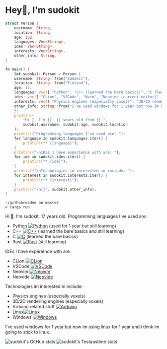# Hey👋, I'm sudokit

```rust
struct Person {
    username: String,
    location: String,
    age: i32,
    languages: Vec<String>,
    ides: Vec<String>,
    interests: Vec<String>,
    other_info: String,
}

fn main() {
    let sudokit: Person = Person {
	username: String::from("sudokit"),
	location: String::from("Finland"),
	age: 17,
	languages: vec![ "Python", "C++ (learned the bare basics)", "C (learned the bare basics)", "Rust (still learning)" ].iter().map(|&s| s.into()).collect(),
	ides: vec![ "CLion", "VSCode", "Nvim", "Neovide (current editor)" ].iter().map(|&s| s.into()).collect(),
	interests: vec![ "Physics engines (especially voxel)", "3D/2D rendering engines (especially voxel)", "Arduino related stuff", "Linux", "Windows" ].iter().map(|&s| s.into()).collect(),
	other_info: String::from("I've used windows for 1 year but now im using linux for 1 year and i think im going to stick to using linux."),
    };
    println!(
        "Hi 👋. I'm {}, {} years old from {}.",
        sudokit.username, sudokit.age, sudokit.location
    );
    println!("Programming languages I've used are: ");
    for language in sudokit.languages.iter() {
        println!("* {language}");
    }
    println!("\nIDEs I have experience with are: ");
    for ide in sudokit.ides.iter() {
        println!("* {ide}");
    }
    println!("\nTechnologies im interested in include: ");
    for interest in sudokit.interests.iter() {
        println!("* {interest}");
    }
    println!("\n{}", sudokit.other_info);
}

```
```
~/githubreadme on master 
> cargo run
```

Hi 👋. I'm sudokit, 17 years old.
Programming languages I've used are:
* Python [![Python](https://img.shields.io/badge/Python-yellow?style=flat-square&logo=Python)](https://www.python.org/) (used for 1 year but still learning)
* C++ [![C++](https://img.shields.io/badge/C++-blue?style=flat-square&logo=C++)](https://isocpp.org/) (learned the bare basics and still learning)
* C [![C](https://img.shields.io/badge/C-gray?style=flat-square&logo=C)](https://en.wikipedia.org/wiki/C_(programming_language)) (learned the bare basics)
* Rust [![Rust](https://img.shields.io/badge/Rust-red?style=flat-square&logo=rust)](https://www.rust-lang.org/) (still learning)

IDEs I have experience with are: 
* CLion [![CLion](https://img.shields.io/badge/CLion-aqua?style=flat-square&logo=JetBrains)](https://www.jetbrains.com/clion/)
* VSCode [![VSCode](https://img.shields.io/badge/VSCode-blue?style=flat-square&logo=Microsoft)](https://code.visualstudio.com/)
* Neovim [![Neovim](https://img.shields.io/badge/Neovim-brightgreen?style=flat-square&logo=Neovim)](https://neovim.io/)
* Neovide [![Neovide](https://img.shields.io/badge/Neovide-brightgreen?style=flat-square&logo=Neovim)](https://neovide.dev/)

Technologies im interested in include: 
* Physics engines (especially voxels)
* 3D/2D rendering engines (especially voxels)
* Arduino related stuff [![Arduino](https://img.shields.io/badge/Arduino-blue?style=flat-square&logo=Arduino)](https://www.arduino.cc/)
* Linux[![Linux](https://img.shields.io/badge/Linux-black?style=flat-square&logo=Linux)](https://www.linux.org/)
* Windows [![Windows](https://img.shields.io/badge/Windows-blue?style=flat-square&logo=Windows)](https://www.microsoft.com/en-us/windows) 

I've used windows for 1 year but now im using linux for 1 year and i think im going to stick to linux.


![sudokit's GitHub stats](https://github-readme-stats.vercel.app/api?username=sudokit&show_icons=true&theme=tokyonight)
![sudokit's Testaustime stats](https://github-readme-testaustime.vercel.app/api/testaustime?username=sudokit&layout=compact&range=7&langs_count=10&theme=tokyonight)
